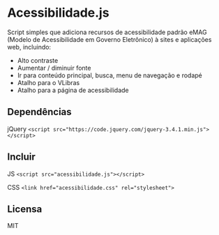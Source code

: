 # Acessibilidade.js

Script simples que adiciona recursos de acessibilidade padrão eMAG (Modelo de Acessibilidade em Governo Eletrônico) à sites e aplicações web, incluindo:

* Alto contraste
* Aumentar / diminuir fonte
* Ir para conteúdo principal, busca, menu de navegação e rodapé
* Atalho para o VLibras
* Atalho para a página de acessibilidade

## Dependências

jQuery
`<script src="https://code.jquery.com/jquery-3.4.1.min.js"></script>`

## Incluir

JS
`<script src="acessibilidade.js"></script>`

CSS
`<link href="acessibilidade.css" rel="stylesheet">`

## Licensa

MIT
